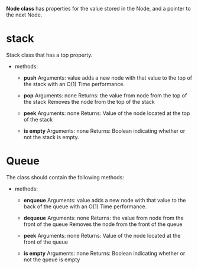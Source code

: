 **Node class**
has properties for the value stored in the Node, and a pointer to the next Node.

# stack
 Stack class that has a top property.

* methods:
  + **push**
Arguments: value
adds a new node with that value to the top of the stack with an O(1) Time performance.

  + **pop**
Arguments: none
Returns: the value from node from the top of the stack
Removes the node from the top of the stack

  + **peek**
Arguments: none
Returns: Value of the node located at the top of the stack

  + **is empty**
Arguments: none
Returns: Boolean indicating whether or not the stack is empty.

# Queue

The class should contain the following methods:
* methods:
  + **enqueue**
Arguments: value
adds a new node with that value to the back of the queue with an O(1) Time performance.

  + **dequeue**
Arguments: none
Returns: the value from node from the front of the queue
Removes the node from the front of the queue

  + **peek**
Arguments: none
Returns: Value of the node located at the front of the queue

  + **is empty**
Arguments: none
Returns: Boolean indicating whether or not the queue is empty

